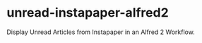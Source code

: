 unread-instapaper-alfred2
=========================

Display Unread Articles from Instapaper in an Alfred 2 Workflow.